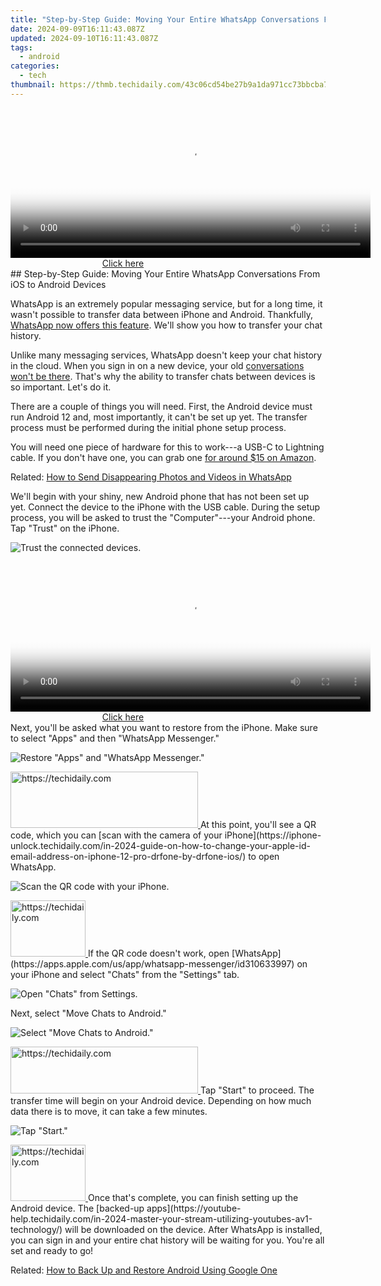 ```yaml
---
title: "Step-by-Step Guide: Moving Your Entire WhatsApp Conversations From iOS to Android Devices"
date: 2024-09-09T16:11:43.087Z
updated: 2024-09-10T16:11:43.087Z
tags:
  - android
categories:
  - tech
thumbnail: https://thmb.techidaily.com/43c06cd54be27b9a1da971cc73bbcba750a0ab4f1e3b4b2ea0a0034bd8f3836e.jpg
---
```


<!-- affiliate ads begin -->
<span id="1983471">
					<video width="576" height="240" style="cursor:pointer"
           poster="//a.impactradius-go.com/display-clicktoplayimage/1983471.png"
           onclick="if(!this.playClicked){this.play();this.setAttribute('controls',true);this.playClicked=true;}">
	   <source src="//a.impactradius-go.com/display-ad/22993-1983471">
	   <img src="//a.impactradius-go.com/display-clicktoplayimage/1983471.png" style="border: none; height: 100%; width: 100%; object-fit: contain">
	</video>
	<div style="width:360px;text-align:center"><a href="javascript:window.open(decodeURIComponent('https%3A%2F%2Fhomestyler.sjv.io%2Fc%2F5597632%2F1983471%2F22993'), '_blank');void(0);">Click here</a></div>
</span>
<img height="0" width="0" src="https://imp.pxf.io/i/5597632/1983471/22993" style="position:absolute;visibility:hidden;" border="0" />
<!-- affiliate ads end -->
## Step-by-Step Guide: Moving Your Entire WhatsApp Conversations From iOS to Android Devices

WhatsApp is an extremely popular messaging service, but for a long time, it wasn't possible to transfer data between iPhone and Android. Thankfully, [WhatsApp now offers this feature](https://extra-resources.techidaily.com/comprehensive-breakdown-of-theta-s-specifications/). We'll show you how to transfer your chat history.

 Unlike many messaging services, WhatsApp doesn't keep your chat history in the cloud. When you sign in on a new device, your old [conversations won't be there](https://tiktok-video-recordings.techidaily.com/2024-approved-instant-success-with-pc-and-mac-videos-on-tiktok/). That's why the ability to transfer chats between devices is so important. Let's do it.

 There are a couple of things you will need. First, the Android device must run Android 12 and, most importantly, it can't be set up yet. The transfer process must be performed during the initial phone setup process.

 You will need one piece of hardware for this to work---a USB-C to Lightning cable. If you don't have one, you can grab one [for around $15 on Amazon](https://www.amazon.com/dp/B07CMN7DCX?tag=htg-v2-7qsjmp2-20&ascsubtag=UUhtgUeUpU208145&asc%5Frefurl=https%3A%2F%2Fwww.howtogeek.com%2F764447%2Fhow-to-transfer-whatsapp-chat-history-from-iphone-to-android%2F&asc%5Fcampaign=Short-Term).

Related: [How to Send Disappearing Photos and Videos in WhatsApp](https://tiktok-video-recordings.techidaily.com/2024-approved-instant-success-with-pc-and-mac-videos-on-tiktok/) 

 We'll begin with your shiny, new Android phone that has not been set up yet. Connect the device to the iPhone with the USB cable. During the setup process, you will be asked to trust the "Computer"---your Android phone. Tap "Trust" on the iPhone.

![Trust the connected devices.](https://static1.howtogeekimages.com/wordpress/wp-content/uploads/2021/10/2021-10-27_15-51-13.png) 

<!-- affiliate ads begin -->
<span id="1982570">
					<video width="576" height="240" style="cursor:pointer"
           poster="//a.impactradius-go.com/display-clicktoplayimage/1982570.png"
           onclick="if(!this.playClicked){this.play();this.setAttribute('controls',true);this.playClicked=true;}">
	   <source src="//a.impactradius-go.com/display-ad/22993-1982570">
	   <img src="//a.impactradius-go.com/display-clicktoplayimage/1982570.png" style="border: none; height: 100%; width: 100%; object-fit: contain">
	</video>
	<div style="width:360px;text-align:center"><a href="javascript:window.open(decodeURIComponent('https%3A%2F%2Fhomestyler.sjv.io%2Fc%2F5597632%2F1982570%2F22993'), '_blank');void(0);">Click here</a></div>
</span>
<img height="0" width="0" src="https://imp.pxf.io/i/5597632/1982570/22993" style="position:absolute;visibility:hidden;" border="0" />
<!-- affiliate ads end -->
 Next, you'll be asked what you want to restore from the iPhone. Make sure to select "Apps" and then "WhatsApp Messenger."

![Restore "Apps" and "WhatsApp Messenger."](https://static1.howtogeekimages.com/wordpress/wp-content/uploads/2021/10/Screenshot_20211027-155627.png) 

<!-- affiliate ads begin -->
<a href="https://united.elfm.net/c/5597632/2139557/4704" target="_top" id="2139557">
  <img src="//a.impactradius-go.com/display-ad/4704-2139557" border="0" alt="https://techidaily.com" width="300" height="90"/>
</a>
<img height="0" width="0" src="https://united.elfm.net/i/5597632/2139557/4704" style="position:absolute;visibility:hidden;" border="0" />
<!-- affiliate ads end -->
 At this point, you'll see a QR code, which you can [scan with the camera of your iPhone](https://iphone-unlock.techidaily.com/in-2024-guide-on-how-to-change-your-apple-id-email-address-on-iphone-12-pro-drfone-by-drfone-ios/) to open WhatsApp.

![Scan the QR code with your iPhone.](https://static1.howtogeekimages.com/wordpress/wp-content/uploads/2021/10/2021-10-27_15-58-03.png) 

<!-- affiliate ads begin -->
<a href="https://aligracehair.sjv.io/c/5597632/2115908/19272" target="_top" id="2115908">
  <img src="//a.impactradius-go.com/display-ad/19272-2115908" border="0" alt="https://techidaily.com" width="120" height="90"/>
</a>
<img height="0" width="0" src="https://aligracehair.sjv.io/i/5597632/2115908/19272" style="position:absolute;visibility:hidden;" border="0" />
<!-- affiliate ads end -->
 If the QR code doesn't work, open [WhatsApp](https://apps.apple.com/us/app/whatsapp-messenger/id310633997) on your iPhone and select "Chats" from the "Settings" tab.

![Open "Chats" from Settings.](https://static1.howtogeekimages.com/wordpress/wp-content/uploads/2021/10/2021-10-27_15-21-00.png) 

 Next, select "Move Chats to Android."

![Select "Move Chats to Android."](https://static1.howtogeekimages.com/wordpress/wp-content/uploads/2021/10/2021-10-27_15-21-55.png) 

<!-- affiliate ads begin -->
<a href="https://25home.pxf.io/c/5597632/2123475/16836" target="_top" id="2123475">
  <img src="//a.impactradius-go.com/display-ad/16836-2123475" border="0" alt="https://techidaily.com" width="300" height="75"/>
</a>
<img height="0" width="0" src="https://25home.pxf.io/i/5597632/2123475/16836" style="position:absolute;visibility:hidden;" border="0" />
<!-- affiliate ads end -->
 Tap "Start" to proceed. The transfer time will begin on your Android device. Depending on how much data there is to move, it can take a few minutes.

![Tap "Start."](https://static1.howtogeekimages.com/wordpress/wp-content/uploads/2021/10/2021-10-27_15-22-54.png) 

<!-- affiliate ads begin -->
<a href="https://25home.pxf.io/c/5597632/2123466/16836" target="_top" id="2123466">
  <img src="//a.impactradius-go.com/display-ad/16836-2123466" border="0" alt="https://techidaily.com" width="120" height="90"/>
</a>
<img height="0" width="0" src="https://25home.pxf.io/i/5597632/2123466/16836" style="position:absolute;visibility:hidden;" border="0" />
<!-- affiliate ads end -->
 Once that's complete, you can finish setting up the Android device. The [backed-up apps](https://youtube-help.techidaily.com/in-2024-master-your-stream-utilizing-youtubes-av1-technology/) will be downloaded on the device. After WhatsApp is installed, you can sign in and your entire chat history will be waiting for you. You're all set and ready to go!

Related: [How to Back Up and Restore Android Using Google One](https://youtube-help.techidaily.com/in-2024-master-your-stream-utilizing-youtubes-av1-technology/)

<ins class="adsbygoogle"
     style="display:block"
     data-ad-format="autorelaxed"
     data-ad-client="ca-pub-7571918770474297"
     data-ad-slot="1223367746"></ins>



<ins class="adsbygoogle"
     style="display:block"
     data-ad-client="ca-pub-7571918770474297"
     data-ad-slot="8358498916"
     data-ad-format="auto"
     data-full-width-responsive="true"></ins>


